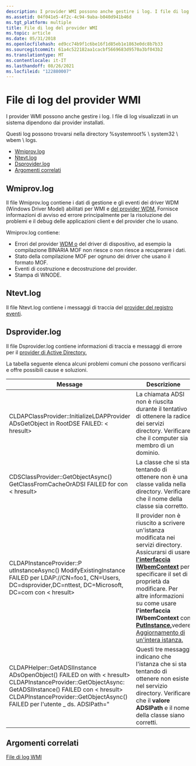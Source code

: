 ```yaml
---
description: I provider WMI possono anche gestire i log. I file di log visualizzati in un sistema dipendono dai provider installati.
ms.assetid: 04f041e5-4f2c-4c94-9aba-b040d941b46d
ms.tgt_platform: multiple
title: File di log del provider WMI
ms.topic: article
ms.date: 05/31/2018
ms.openlocfilehash: ed9cc74b9f1c6be16f1d85eb1e1863e0dc8b7b33
ms.sourcegitcommit: 61a4c522182aa1cacbf5669683d9570a3bf043b2
ms.translationtype: MT
ms.contentlocale: it-IT
ms.lasthandoff: 08/26/2021
ms.locfileid: "122880007"
---
```

# <a name="wmi-provider-log-files"></a>File di log del provider WMI

I provider WMI possono anche gestire i log. I file di log visualizzati in un sistema dipendono dai provider installati.

Questi log possono trovarsi nella directory %systemroot% \\ system32 \\ wbem \\ logs.

-   [Wmiprov.log](#wmiprovlog)
-   [Ntevt.log](#ntevtlog)
-   [Dsprovider.log](#dsproviderlog)
-   [Argomenti correlati](#related-topics)

## <a name="wmiprovlog"></a>Wmiprov.log

Il file Wmiprov.log contiene i dati di gestione e gli eventi dei driver WDM (Windows Driver Model) abilitati per WMI e [del provider WDM.](/windows/desktop/WmiCoreProv/wdm-provider) Fornisce informazioni di avviso ed errore principalmente per la risoluzione dei problemi e il debug delle applicazioni client e del provider che lo usano.

Wmiprov.log contiene:

-   Errori del provider [WDM o](/windows/desktop/WmiCoreProv/wdm-provider) del driver di dispositivo, ad esempio la compilazione BINARIA MOF non riesce o non riesce a recuperare i dati.
-   Stato della compilazione MOF per ognuno dei driver che usano il formato MOF.
-   Eventi di costruzione e decostruzione del provider.
-   Stampa di WNODE.

## <a name="ntevtlog"></a>Ntevt.log

Il file Ntevt.log contiene i messaggi di traccia del [provider del registro eventi](/previous-versions/windows/desktop/eventlogprov/event-log-provider).

## <a name="dsproviderlog"></a>Dsprovider.log

Il file Dsprovider.log contiene informazioni di traccia e messaggi di errore per il [provider di Active Directory.](/previous-versions/windows/desktop/dsprov/active-directory-provider)

La tabella seguente elenca alcuni problemi comuni che possono verificarsi e offre possibili cause e soluzioni.



| Message                                                                                                                                                                                                                                                                                                        | Descrizione                                                                                                                                                                                                                                                                                                                                                                                                  |
|----------------------------------------------------------------------------------------------------------------------------------------------------------------------------------------------------------------------------------------------------------------------------------------------------------------|--------------------------------------------------------------------------------------------------------------------------------------------------------------------------------------------------------------------------------------------------------------------------------------------------------------------------------------------------------------------------------------------------------------|
| CLDAPClassProvider::InitializeLDAPProvider ADsGetObject in RootDSE FAILED: &lt; hresult&gt;                                                                                                                                                                                                                    | La chiamata ADSI non è riuscita durante il tentativo di ottenere la radice dei servizi directory. Verificare che il computer sia membro di un dominio.                                                                                                                                                                                                                                                                             |
| CDSClassProvider::GetObjectAsync() GetClassFromCacheOrADSI FAILED for <class name> con &lt; hresult&gt;                                                                                                                                                                                                  | La classe che si sta tentando di ottenere non è una classe valida nella directory. Verificare che il nome della classe sia corretto.                                                                                                                                                                                                                                                                                                |
| CLDAPInstanceProvider::P utInstanceAsync() ModifyExistingInstance FAILED per LDAP://CN=foo1, CN=Users, DC=dsprovider,DC=nttest, DC=Microsoft, DC=com con &lt; hresult&gt;                                                                                                                                       | Il provider non è riuscito a scrivere un'istanza modificata nei servizi directory. Assicurarsi di usare [**l'interfaccia IWbemContext**](/windows/desktop/api/WbemCli/nn-wbemcli-iwbemcontext) per specificare il set di proprietà da modificare. Per altre informazioni su come usare **l'interfaccia IWbemContext** con [**PutInstance,**](/windows/desktop/api/Provider/nf-provider-provider-putinstance(constcinstance__long))vedere [Aggiornamento di un'intera istanza.](updating-an-entire-instance.md) |
| CLDAPHelper::GetADSIInstance ADsOpenObject() FAILED on <class name> with &lt; hresult&gt;<br/> CLDAPInstanceProvider::GetObjectAsync: GetADSIInstance() FAILED con &lt; hresult&gt;<br/> CLDAPInstanceProvider::GetObjectAsync() FAILED per l'utente \_ ds. ADSIPath="<class name><br/> | Questi tre messaggi indicano che l'istanza che si sta tentando di ottenere non esiste nel servizio directory. Verificare che il **valore ADSIPath** e il nome della classe siano corretti.                                                                                                                                                                                                                                |



 

## <a name="related-topics"></a>Argomenti correlati

<dl> <dt>

[File di log WMI](wmi-log-files.md)
</dt> </dl>

 

